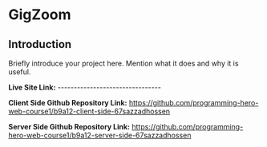 # GigZoom

## Introduction

Briefly introduce your project here. Mention what it does and why it is useful.



**Live Site Link:** --------------------------------

**Client Side Github Repository Link:** https://github.com/programming-hero-web-course1/b9a12-client-side-67sazzadhossen

**Server Side Github Repository Link:** https://github.com/programming-hero-web-course1/b9a12-server-side-67sazzadhossen

